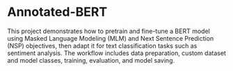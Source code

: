 # Annotated-BERT
This project demonstrates how to pretrain and fine-tune a BERT model using Masked Language Modeling (MLM) and Next Sentence Prediction (NSP) objectives, then adapt it for text classification tasks such as sentiment analysis. The workflow includes data preparation, custom dataset and model classes, training, evaluation, and model saving.
